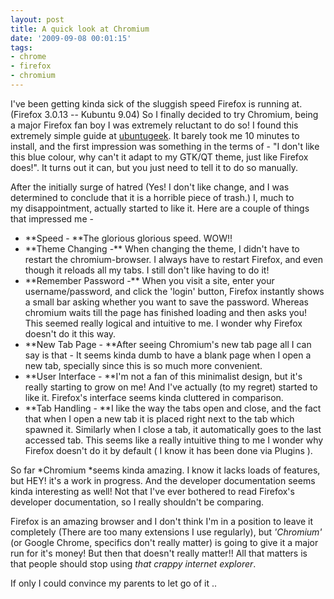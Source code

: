 ```yaml
---
layout: post
title: A quick look at Chromium
date: '2009-09-08 00:01:15'
tags:
- chrome
- firefox
- chromium
---
```


I've been getting kinda sick of the sluggish speed Firefox is running at. (Firefox 3.0.13 -- Kubuntu 9.04) So I finally decided to try Chromium, being a major Firefox fan boy I was extremely reluctant to do so! I found this extremely simple guide at <a href="http://www.ubuntugeek.com/how-to-install-chromium-google-chrome-in-ubuntu-using-deb-package.html" target="_blank">ubuntugeek</a>. It barely took me 10 minutes to install, and the first impression was something in the terms of - "I don't like this blue colour, why can't it adapt to my GTK/QT theme, just like Firefox does!". It turns out it can, but you just need to tell it to do so manually.

After the initially surge of hatred (Yes! I don't like change, and I was determined to conclude that it is a horrible piece of trash.) I, much to my disappointment, actually started to like it. Here are a couple of things that impressed me -
<ul>
	<li>**Speed - **The glorious glorious speed. WOW!!</li>
	<li>**Theme Changing -** When changing the theme, I didn't have to restart the chromium-browser. I always have to restart Firefox, and even though it reloads all my tabs. I still don't like having to do it!</li>
	<li>**Remember Password -** When you visit a site, enter your username/password, and click the 'login' button, Firefox instantly shows a small bar asking whether you want to save the password. Whereas chromium waits till the page has finished loading and then asks you! This seemed really logical and intuitive to me. I wonder why Firefox doesn't do it this way.</li>
	<li>**New Tab Page - **After seeing Chromium's new tab page all I can say is that - It seems kinda dumb to have a blank page when I open a new tab, specially since this is so much more convenient.</li>
	<li>**User Interface - **I'm not a fan of this minimalist design, but it's really starting to grow on me! And I've actually (to my regret) started to like it. Firefox's interface seems kinda cluttered in comparison.</li>
	<li>**Tab Handling - **I like the way the tabs open and close, and the fact that when I open a new tab it is placed right next to the tab which spawned it. Similarly when I close a tab, it automatically goes to the last accessed tab. This seems like a really intuitive thing to me I wonder why Firefox doesn't do it by default ( I know it has been done via Plugins ).</li>
</ul>
So far *Chromium *seems kinda amazing. I know it lacks loads of features, but HEY! it's a work in progress. And the developer documentation seems kinda interesting as well! Not that I've ever bothered to read Firefox's developer documentation, so I really shouldn't be comparing.

Firefox is an amazing browser and I don't think I'm in a position to leave it completely (There are too many extensions I use regularly), but *'Chromium'* (or Google Chrome, specifics don't really matter) is going to give it a major run for it's money! But then that doesn't really matter!! All that matters is that people should stop using *that crappy internet explorer*.

If only I could convince my parents to let go of it ..
